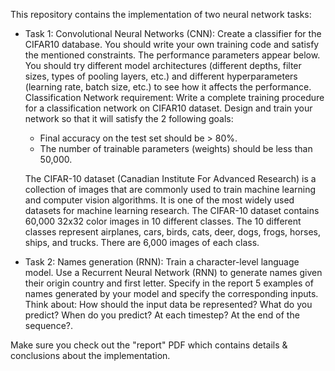 This repository contains the implementation of two neural network tasks:



- Task 1: Convolutional Neural Networks (CNN):
Create a classifier for the CIFAR10 database. You should write your own training code and satisfy the mentioned constraints. 
The performance parameters appear below.
You should try different model architectures (different depths, filter sizes, types of pooling
layers, etc.) and different hyperparameters (learning rate, batch size, etc.) to see how it affects the performance.
Classification Network requirement:
Write a complete training procedure for a classification network on CIFAR10 dataset.
Design and train your network so that it will satisfy the 2 following goals:
  - Final accuracy on the test set should be > 80%.
  - The number of trainable parameters (weights) should be less than 50,000.

  The CIFAR-10 dataset (Canadian Institute For Advanced Research) is a collection of images that are commonly used to train machine learning and computer vision algorithms. It is one of the most widely used     
  datasets for machine learning research. The CIFAR-10 dataset contains 60,000 32x32 color images in 10 different classes. The 10 different classes represent airplanes, cars, birds, cats, deer, dogs, frogs,
  horses, ships, and trucks. There are 6,000 images of each class.



- Task 2: Names generation (RNN):
Train a character-level language model. Use a Recurrent Neural Network (RNN) to generate names given their origin country and first letter.
Specify in the report 5 examples of names generated by your model and specify the corresponding inputs.
Think about: How should the input data be represented? What do you predict? When do you predict? At each timestep? At the end of the sequence?.    



Make sure you check out the "report" PDF which contains details & conclusions about the implementation.
